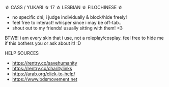 ☆ CASS / YUKARI ☆ 17 ☆ LESBIAN ☆ FILOCHINESE ☆ 
- no specific dni; i judge individually & block/hide freely!
- feel free to interact! whisper since i may be off-tab..
- shout out to my friends! usually sitting with them! <3

BTW!!! i am every skin that i use, not a roleplay/cosplay. feel free to hide me if this bothers you or ask about it! :D

HELP SOURCES
- https://rentry.co/savehumanity
- https://rentry.co/charitylinks
- https://arab.org/click-to-help/
- https://www.bdsmovement.net
